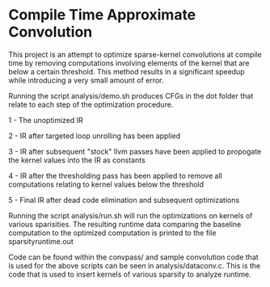 # Compile Time Approximate Convolution

This project is an attempt to optimize sparse-kernel convolutions at compile time by removing computations involving elements of the kernel that are below a certain threshold.
This method results in a significant speedup while introducing a very small amount of error.

Running the script analysis/demo.sh produces CFGs in the dot folder that relate to each step of the optimization procedure.

1 - The unoptimized IR

2 - IR after targeted loop unrolling has been applied

3 - IR after subsequent "stock" llvm passes have been applied to propogate the kernel values into the IR as constants

4 - IR after the thresholding pass has been applied to remove all computations relating to kernel values below the threshold

5 - Final IR after dead code elimination and subsequent optimizations



Running the script analysis/run.sh will run the optimizations on kernels of various sparisities.  The resulting runtime data comparing the baseline computation to the optimized computation is printed to the file sparsityruntime.out

Code can be found within the convpass/ and sample convolution code that is used for the above scripts can be seen in analysis/dataconv.c.  This is the code that is used to insert kernels of various sparsity to analyze runtime.
